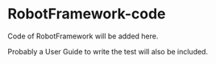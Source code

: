 # RobotFramework-code
Code of RobotFramework will be added here.

Probably a User Guide to write the test will also be included.
